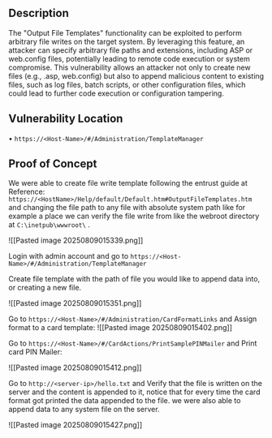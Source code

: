 ## Description

The "Output File Templates" functionality can be exploited to perform arbitrary file writes on the target system. By leveraging this feature, an attacker can specify arbitrary file paths and extensions, including ASP or web.config files, potentially leading to remote code execution or system compromise. This vulnerability allows an attacker not only to create new files (e.g., .asp, web.config) but also to append malicious content to existing files, such as log files, batch scripts, or other configuration files, which could lead to further code execution or configuration tampering.

## Vulnerability Location 
 
•	`https://<Host-Name>/#/Administration/TemplateManager`

## Proof of Concept

We were able to create file write template following the entrust guide at Reference: `https://<HostName>/Help/default/Default.htm#OutputFileTemplates.htm` and changing the file path to any file with absolute system path like for example a place we can verify the file write from like the webroot directory at `C:\inetpub\wwwroot\` .

![[Pasted image 20250809015339.png]]

Login with admin account and go to `https://<Host-Name>/#/Administration/TemplateManager`

Create file template with the path of file you would like to append data into, or creating a new file.

![[Pasted image 20250809015351.png]]

Go to `https://<Host-Name>/#/Administration/CardFormatLinks` and Assign format to a card template:
![[Pasted image 20250809015402.png]]

Go to `https://<Host-Name>/#/CardActions/PrintSamplePINMailer` and Print card PIN Mailer:

![[Pasted image 20250809015412.png]]

Go to `http://<server-ip>/hello.txt` and Verify that the file is written on the server and the content is appended to it, notice that for every time the card format got printed the data appended to the file. we were also able to append data to any system file on the server.

![[Pasted image 20250809015427.png]]
